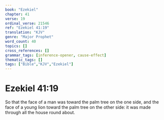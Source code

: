 ```yaml
---
book: "Ezekiel"
chapter: 41
verse: 19
ordinal_verse: 21546
ref: "Ezekiel 41:19"
translation: "KJV"
genre: "Major Prophet"
word_count: 40
topics: []
cross_references: []
grammar_tags: [inference-opener, cause-effect]
thematic_tags: []
tags: ["Bible","KJV","Ezekiel"]
---
```


# Ezekiel 41:19

So that the face of a man was toward the palm tree on the one side, and the face of a young lion toward the palm tree on the other side: it was made through all the house round about.
